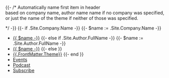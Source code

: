 {{- /*  Automatically name first item in header    
        based on company name, author name name
        if no company was specified, or just 
        the name of the theme if neither of those
        was specified.
        
*/ -}}
{{- if .Site.Company.Name -}}
{{- $name := .Site.Company.Name -}}
* [{{ $name -}}](/)
{{- else if .Site.Author.FullName -}}
{{- $name := .Site.Author.FullName -}}
* [{{ $name -}}](/)
{{- else }}
* [{{.FrontMatter.Theme}}](/)
{{- end }} 
* [Events](/)
* [Podcast](/)
* [Subscribe](/)

